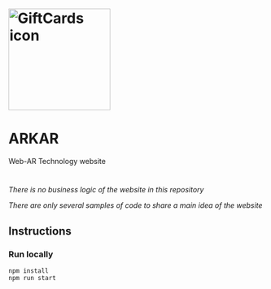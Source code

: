 # <img src="https://dreamxweb.com/artar/logo_xxx.png" alt="GiftCards icon" width="200"/>
# ARKAR

Web-AR Technology website

#

_There is no business logic of the website in this repository_

_There are only several samples of code to share a main idea of the website_

## Instructions

### Run locally
```
npm install
npm run start
```
